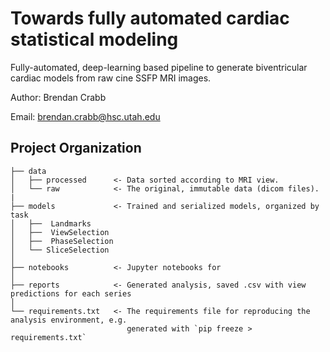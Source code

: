 Towards fully automated cardiac statistical modeling
==============================

Fully-automated, deep-learning based pipeline to generate biventricular cardiac models from raw cine SSFP MRI images.

Author: Brendan Crabb

Email: brendan.crabb@hsc.utah.edu


Project Organization
------------

    ├── data
    │   ├── processed      <- Data sorted according to MRI view.
    │   └── raw            <- The original, immutable data (dicom files).
    |
    ├── models             <- Trained and serialized models, organized by task
    │   ├──  Landmarks 
    │   ├──  ViewSelection 
    │   ├──  PhaseSelection 
    │   └── SliceSelection 
    │
    ├── notebooks          <- Jupyter notebooks for
    │
    ├── reports            <- Generated analysis, saved .csv with view predictions for each series
    │
    └── requirements.txt   <- The requirements file for reproducing the analysis environment, e.g.
                              generated with `pip freeze > requirements.txt`
